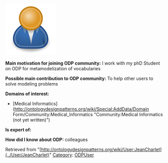 [![Image:ODPUser.png](../images/a/a6/ODPUser.png)](../Image/ODPUser.png "Image:ODPUser.png")




  





__Main motivation for joining ODP community:__ I work with my phD Student on ODP for metamodelization of vocabularies


__Possible main contribution to ODP community:__ To help other users to solve modeling problems


__Domains of interest:__



* [Medical Informatics](http://ontologydesignpatterns.org/wiki/Special:AddData/Domain Form/Community:Medical_Informatics "Community:Medical Informatics (not yet written)")


__Is expert of:__


  

__How did I know about ODP:__ colleagues






Retrieved from "[http://ontologydesignpatterns.org/wiki/User:JeanCharlet](../User/JeanCharlet)"
 [Category](http://ontologydesignpatterns.org/wiki/Special:Categories "Special:Categories"): [ODPUser](../Category/ODPUser "Category:ODPUser")